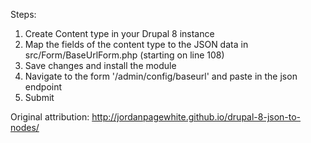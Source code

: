 Steps:
1. Create Content type in your Drupal 8 instance
2. Map the fields of the content type to the JSON data in src/Form/BaseUrlForm.php (starting on line 108)
3. Save changes and install the module
4. Navigate to the form '/admin/config/baseurl' and paste in the json endpoint
5. Submit

Original attribution: http://jordanpagewhite.github.io/drupal-8-json-to-nodes/
